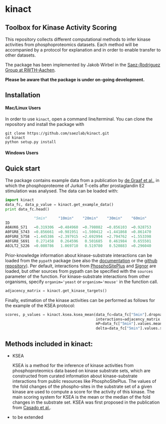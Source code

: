 # kinact
## Toolbox for Kinase Activity Scoring

This repository collects different computational methods to infer kinase activities from phosphoproteomics datasets. Each method will be accompanied by a protocol for explanation and in order to enable transfer to other datasets.

The package has been implemented by Jakob Wirbel in the [Saez-Rodriguez Group at RWTH-Aachen](http://www.combine.rwth-aachen.de/).

**Please be aware that the package is under on-going development.**

## Installation

#### Mac/Linux Users

In order to use `kinact`, open a command line/terminal. You can clone the repository and install the package with

```
git clone https://github.com/saezlab/kinact.git
cd kinact
python setup.py install
```
#### Windows Users



## Quick start

The package contains example data from a publication by [de Graaf et al.](http://europepmc.org/abstract/MED/24850871), in which the phosphoproteome of Jurkat T-cells after prostaglandin E2 stimulation was analysed. The data can be loaded with:
```python
import kinact
data_fc, data_p_value = kinact.get_example_data()
print data_fc.head()

             "5min"     "10min"    "20min"    "30min"    "60min"
ID
A0AVK6_S71   −0.319306  −0.484960  −0.798082  −0.856103  −0.928753 
A0FGR8_S743  −0.856661  −0.981951  −1.500412  −1.441868  −0.861470 
A0FGR8_S758  −1.445386  −2.397915  −2.692994  −2.794762  −1.553398
A0FGR8_S691   0.271458   0.264596   0.501685   0.461984   0.655501 
A0JLT2_S226  −0.080786   1.069710   0.519780   0.520883  −0.296040
```

Prior-knowledge information about kinase-substrate interactions can be loaded from the `pypath` package (see also the [documentation](http://omnipathdb.org/) or the [github repository](https://github.com/saezlab/pypath)). Per default, interactions from [PhosphoSitePlus](http://www.phosphosite.org/) and [Signor](http://signor.uniroma2.it/) are loaded, but other sources from pypath can be specified with the `sources` parameter of the function. For kinase-substrate interactions from other organisms, specify `organim='yeast` or `organism='mouse'` in the function call.

```python
adjacency_matrix = kinact.get_kinase_targets()
```

Finally, estimation of the kinase activities can be performed as follows for the example of the KSEA protocol:
```python
scores, p_values = kinact.ksea.ksea_mean(data_fc=data_fc["5min"].dropna(),
                                         interactions=adjacency_matrix,
                                         mP=data_fc["5min"].values.mean(),
                                         delta=data_fc["5min"].values.std())
```

## Methods included in kinact:

+ KSEA

   KSEA is a method for the inference of kinase activities from phosphoproteomics data based on kinase substrate sets, which are constructed from curated information about kinase-substrate interactions from public resources like PhosphoSitePlus. The values of the fold changes of the phospho-sites in the substrate set of a given kinase are used to compute a score for the activity of this kinase. The main scoring system for KSEA is the mean or the median of the fold changes in the substrate set. KSEA was first proposed in the publication from [Casado et al.](http://europepmc.org/abstract/MED/23532336).

+ to be extended

